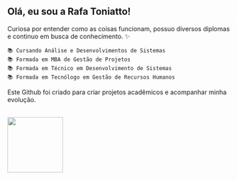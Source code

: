 ## Olá, eu sou a Rafa Toniatto!
Curiosa por entender como as coisas funcionam, possuo diversos diplomas e continuo em busca de conhecimento. ✨
   
    📚 Cursando Análise e Desenvolvimentos de Sistemas
    📚 Formada em MBA de Gestão de Projetos
    📚 Formada em Técnico em Desenvolvimento de Sistemas
    📚 Formada em Tecnólogo em Gestão de Recursos Humanos

 Este Github foi criado para criar projetos acadêmicos e acompanhar minha evolução.   
 <br>

<div>
  <a href="https://github.com/rafaelatoniatto">
  <img height="125em" src="https://github-readme-stats.vercel.app/api/top-langs/?username=rafaelatoniatto&layout=compact&langs_count=7&theme=dracula">  
</div>

